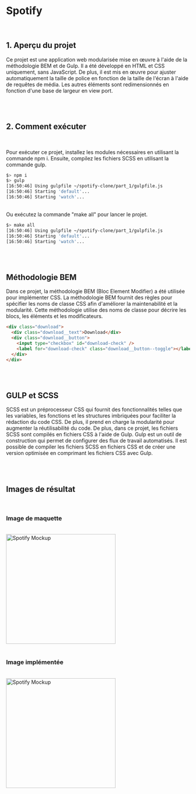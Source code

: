 # Spotify

</br>

## 1. Aperçu du projet

Ce projet est une application web modularisée mise en œuvre à l'aide de la méthodologie BEM et de Gulp.
Il a été développé en HTML et CSS uniquement, sans JavaScript.
De plus, il est mis en œuvre pour ajuster automatiquement la taille de police en fonction de la taille de l'écran à l'aide de requêtes de média.
Les autres éléments sont redimensionnés en fonction d'une base de largeur en view port.

</br>

</br>

## 2. Comment exécuter

</br>

Pour exécuter ce projet, installez les modules nécessaires en utilisant la commande npm i. Ensuite, compilez les fichiers SCSS en utilisant la commande gulp.

```zsh
$> npm i
$> gulp
[16:50:46] Using gulpfile ~/spotify-clone/part_1/gulpfile.js
[16:50:46] Starting 'default'...
[16:50:46] Starting 'watch'...

```

</br>
Ou exécutez la commande "make all" pour lancer le projet.

```zsh
$> make all
[16:50:46] Using gulpfile ~/spotify-clone/part_1/gulpfile.js
[16:50:46] Starting 'default'...
[16:50:46] Starting 'watch'...

```

</br>
</br>

## Méthodologie BEM

Dans ce projet, la méthodologie BEM (Bloc Element Modifier) a été utilisée pour implémenter CSS.
La méthodologie BEM fournit des règles pour spécifier les noms de classe CSS afin d'améliorer la maintenabilité et la modularité.
Cette méthodologie utilise des noms de classe pour décrire les blocs, les éléments et les modificateurs.

```html
<div class="download">
  <div class="download__text">Download</div>
  <div class="download__button">
    <input type="checkbox" id="download-check" />
    <label for="download-check" class="download__button--toggle"></label>
  </div>
</div>
```

</br>
</br>

## GULP et SCSS

SCSS est un préprocesseur CSS qui fournit des fonctionnalités telles que les variables, les fonctions et les structures imbriquées pour faciliter la rédaction du code CSS. De plus, il prend en charge la modularité pour augmenter la réutilisabilité du code.
De plus, dans ce projet, les fichiers SCSS sont compilés en fichiers CSS à l'aide de Gulp. Gulp est un outil de construction qui permet de configurer des flux de travail automatisés.
Il est possible de compiler les fichiers SCSS en fichiers CSS et de créer une version optimisée en comprimant les fichiers CSS avec Gulp.

</br>
</br>

## Images de résultat

</br>

### Image de maquette

</br>
<img src="https://user-images.githubusercontent.com/71254925/229837723-1ba3397c-05d2-4a6d-b715-f71c2416136d.png" alt="Spotify Mockup" width="300" >

</br>
</br>

### Image implémentée

</br>
<img src="https://user-images.githubusercontent.com/71254925/229900218-5f221293-5679-477f-af4c-654479273622.png" alt="Spotify Mockup" width="300" >
